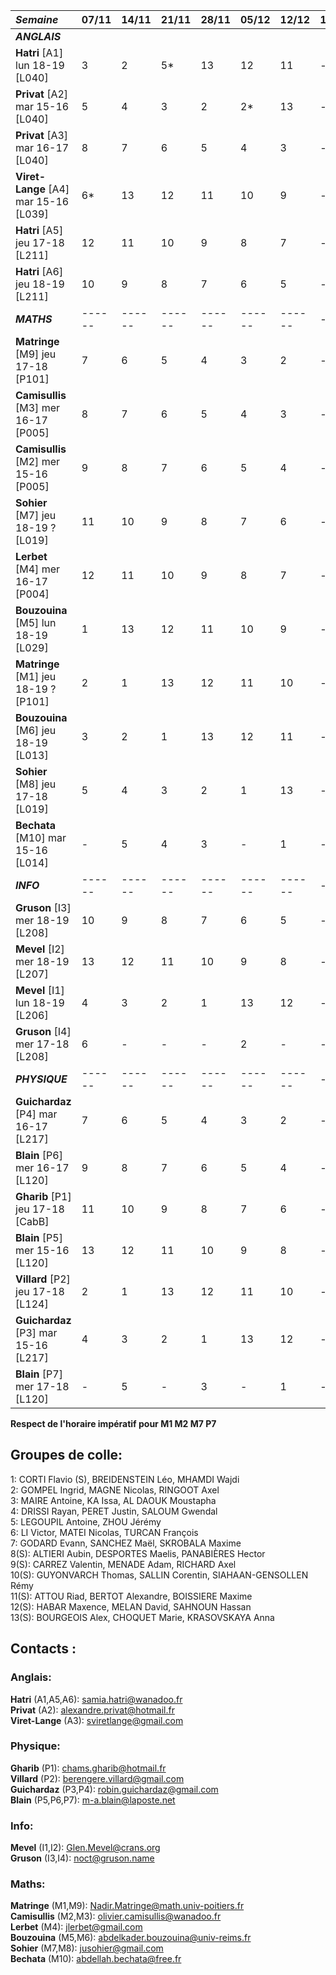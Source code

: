 | *Semaine*                                | 07/11  | 14/11  | 21/11  | 28/11  | 05/12  | 12/12  | 19/12 | 26/12 | 02/01  | 09/01  | 16/01  | 23/01  | 30/01  | 06/02  | 13/02  | 20/02 | 27/02 | 06/03 | 13/03  | 20/03  | 27/03  |
|:-----------------------------------------|:-------|:-------|:-------|:-------|:-------|:-------|:------|:------|:-------|:-------|:-------|:-------|:-------|:-------|:-------|:------|:------|:------|:-------|:-------|:-------|
| ***ANGLAIS***                            |
| **Hatri** \[A1] lun 18-19 \[L040]        | 3      | 2      | 5*     | 13     | 12     | 11     | -     | -     | 10     | 9      | 8      | 7      | 6      | 5      | 4      | -     | -     | -     | 3      | 2      | 5*     | 
| **Privat** \[A2] mar 15-16 \[L040]       | 5      | 4      | 3      | 2      | 2*     | 13     | -     | -     | 12     | 11     | 10     | 9      | 8      | 7      | 6      | -     | -     | -     | 5      | 4      | 3      |
| **Privat** \[A3] mar 16-17 \[L040]       | 8      | 7      | 6      | 5      | 4      | 3      | -     | -     | 2      | 13*    | 13     | 12     | 11     | 10     | 9      | -     | -     | -     | 8      | 7      | 6      |
| **Viret-Lange** \[A4] mar 15-16 \[L039]  | 6*     | 13     | 12     | 11     | 10     | 9      | -     | -     | 8      | 7      | 6      | 5      | 4      | 3      | 2      | -     | -     | -     | 7*     | 13     | 12     |
| **Hatri** \[A5] jeu 17-18 \[L211]        | 12     | 11     | 10     | 9      | 8      | 7      | -     | -     | 6      | 5      | 4      | 3      | 2      | 9*     | 13     | -     | -     | -     | 12     | 11     | 10     |
| **Hatri** \[A6] jeu 18-19 \[L211]        | 10     | 9      | 8      | 7      | 6      | 5      | -     | -     | 4      | 3      | 2      | 11*    | 13     | 12     | 11     | -     | -     | -     | 10     | 9      | 8      |
| ***MATHS***                              | ------ | ------ | ------ | ------ | ------ | ------ | -     | -     | ------ | ------ | ------ | ------ | ------ | ------ | ------ | -     | -     | -     | ------ | ------ | ------ |
| **Matringe** \[M9] jeu 17-18 \[P101]     | 7      | 6      | 5      | 4      | 3      | 2      | -     | -     | 1      | 13     | 12     | 11     | 10     | 9      | 8      | -     | -     | -     | 7      | 6      | 5      |
| **Camisullis** \[M3] mer 16-17 \[P005]   | 8      | 7      | 6      | 5      | 4      | 3      | -     | -     | 2      | 1      | 13     | 12     | 11     | 10     | 9      | -     | -     | -     | 8      | 7      | 6      |
| **Camisullis** \[M2] mer 15-16 \[P005]   | 9      | 8      | 7      | 6      | 5      | 4      | -     | -     | 3      | 2      | 1      | 13     | 12     | 11     | 10     | -     | -     | -     | 9      | 8      | 7      |
| **Sohier** \[M7] jeu 18-19 ? \[L019]     | 11     | 10     | 9      | 8      | 7      | 6      | -     | -     | 5      | 4      | 3      | 2      | 1      | 13     | 12     | -     | -     | -     | 11     | 10     | 9      |
| **Lerbet** \[M4] mer 16-17 \[P004]       | 12     | 11     | 10     | 9      | 8      | 7      | -     | -     | 6      | 5      | 4      | 3      | 2      | 1      | 13     | -     | -     | -     | 12     | 11     | 10     |
| **Bouzouina** \[M5] lun 18-19 \[L029]    | 1      | 13     | 12     | 11     | 10     | 9      | -     | -     | 8      | 7      | 6      | 5      | 4      | 3      | 2      | -     | -     | -     | 1      | 13     | 12     |
| **Matringe** \[M1] jeu 18-19 ? \[P101]   | 2      | 1      | 13     | 12     | 11     | 10     | -     | -     | 9      | 8      | 7      | 6      | 5      | 4      | 3      | -     | -     | -     | 2      | 1      | 13     |
| **Bouzouina** \[M6] jeu 18-19 \[L013]    | 3      | 2      | 1      | 13     | 12     | 11     | -     | -     | 10     | 9      | 8      | 7      | 6      | 5      | 4      | -     | -     | -     | 3      | 2      | 1      |
| **Sohier** \[M8] jeu 17-18 \[L019]       | 5      | 4      | 3      | 2      | 1      | 13     | -     | -     | 12     | 11     | 10     | 9      | 8      | 7      | 6      | -     | -     | -     | 5      | 4      | 3      |
| **Bechata** \[M10] mar 15-16 \[L014]     | -      | 5      | 4      | 3      | -      | 1      | -     | -     | 13     | 12     | -      | 10     | 9      | 8      | -      | -     | -     | -     | 6      | 5      | 4      |
| ***INFO***                               | ------ | ------ | ------ | ------ | ------ | ------ | -     | -     | ------ | ------ | ------ | ------ | ------ | ------ | ------ | -     | -     | -     | ------ | ------ | ------ |
| **Gruson** \[I3] mer 18-19 \[L208]       | 10     | 9      | 8      | 7      | 6      | 5      | -     | -     | 4      | 3      | 2      | 1      | 13     | 12     | 11     | -     | -     | -     | 10     | 9      | 8      |
| **Mevel** \[I2] mer 18-19 \[L207]        | 13     | 12     | 11     | 10     | 9      | 8      | -     | -     | 7      | 6      | 5      | 4      | 3      | 2      | 1      | -     | -     | -     | 13     | 12     | 11     |
| **Mevel** \[I1] lun 18-19 \[L206]        | 4      | 3      | 2      | 1      | 13     | 12     | -     | -     | 11     | 10     | 9      | 8      | 7      | 6      | 5      | -     | -     | -     | 4      | 3      | 2      |
| **Gruson** \[I4] mer 17-18 \[L208]       | 6      | -      | -      | -      | 2      | -      | -     | -     | -      | -      | 11     | -      | -      | -      | 7      | -     | -     | -     | -      | -      | -      |
| ***PHYSIQUE***                           | ------ | ------ | ------ | ------ | ------ | ------ | -     | -     | ------ | ------ | ------ | ------ | ------ | ------ | ------ | -     | -     | -     | ------ | ------ | ------ |
| **Guichardaz** \[P4] mar 16-17 \[L217]   | 7      | 6      | 5      | 4      | 3      | 2      | -     | -     | 1      | 13     | 12     | 11     | 10     | 9      | 8      | -     | -     | -     | 7      | 6      | 5      |
| **Blain** \[P6] mer 16-17 \[L120]        | 9      | 8      | 7      | 6      | 5      | 4      | -     | -     | 3      | 2      | 1      | 13     | 12     | 11     | 10     | -     | -     | -     | 9      | 8      | 7      |
| **Gharib** \[P1] jeu 17-18 \[CabB]       | 11     | 10     | 9      | 8      | 7      | 6      | -     | -     | 5      | 4      | 3      | 2      | 1      | 13     | 12     | -     | -     | -     | 11     | 10     | 9      |
| **Blain** \[P5] mer 15-16 \[L120]        | 13     | 12     | 11     | 10     | 9      | 8      | -     | -     | 7      | 6      | 5      | 4      | 3      | 2      | 1      | -     | -     | -     | 13     | 12     | 11     |
| **Villard** \[P2] jeu 17-18 \[L124]      | 2      | 1      | 13     | 12     | 11     | 10     | -     | -     | 9      | 8      | 7      | 6      | 5      | 4      | 3      | -     | -     | -     | 2      | 1      | 13     |
| **Guichardaz** \[P3] mar 15-16 \[L217]   | 4      | 3      | 2      | 1      | 13     | 12     | -     | -     | 11     | 10     | 9      | 8      | 7      | 6      | 5      | -     | -     | -     | 4      | 3      | 2      |
| **Blain** \[P7] mer 17-18 \[L120]        | -      | 5      | -      | 3      | -      | 1      | -     | -     | 13     | -      | 11     | -      | 9      | -      | 7      | -     | -     | -     | -      | 5      | -      |


**Respect de l'horaire impératif pour M1 M2 M7 P7**</br>

## Groupes de colle:</br>
1:     CORTI Flavio (S), BREIDENSTEIN Léo, MHAMDI Wajdi</br>
2:     GOMPEL Ingrid, MAGNE Nicolas, RINGOOT Axel</br>
3:     MAIRE Antoine, KA Issa, AL DAOUK Moustapha</br>
4:     DRISSI Rayan, PERET Justin, SALOUM Gwendal</br>
5:     LEGOUPIL Antoine, ZHOU Jérémy</br>
6:     LI Victor, MATEI Nicolas, TURCAN François</br>
7:     GODARD Evann, SANCHEZ Maël, SKROBALA Maxime</br>
8(S):  ALTIERI Aubin, DESPORTES Maelis, PANABIÈRES Hector</br>
9(S):  CARREZ Valentin, MENADE Adam, RICHARD Axel</br>
10(S): GUYONVARCH Thomas, SALLIN Corentin, SIAHAAN-GENSOLLEN Rémy</br>
11(S): ATTOU Riad, BERTOT Alexandre, BOISSIERE Maxime</br>
12(S): HABAR Maxence, MELAN David, SAHNOUN Hassan</br>
13(S): BOURGEOIS Alex, CHOQUET Marie, KRASOVSKAYA Anna</br>

## Contacts : </br>
### Anglais:</br>
**Hatri** (A1,A5,A6): samia.hatri@wanadoo.fr</br>
**Privat** (A2): alexandre.privat@hotmail.fr</br>
**Viret-Lange** (A3): sviretlange@gmail.com</br>
### Physique:</br>
**Gharib** (P1): chams.gharib@hotmail.fr</br>
**Villard** (P2): berengere.villard@gmail.com</br>
**Guichardaz** (P3,P4): robin.guichardaz@gmail.com</br>
**Blain** (P5,P6,P7): m-a.blain@laposte.net</br>
### Info:</br>
**Mevel** (I1,I2): Glen.Mevel@crans.org</br>
**Gruson** (I3,I4): noct@gruson.name</br>
### Maths:</br>
**Matringe** (M1,M9): Nadir.Matringe@math.univ-poitiers.fr</br>
**Camisullis** (M2,M3): olivier.camisullis@wanadoo.fr</br>
**Lerbet** (M4): jlerbet@gmail.com</br>
**Bouzouina** (M5,M6): abdelkader.bouzouina@univ-reims.fr</br>
**Sohier** (M7,M8): jusohier@gmail.com</br>
**Bechata** (M10): abdellah.bechata@free.fr</br>
